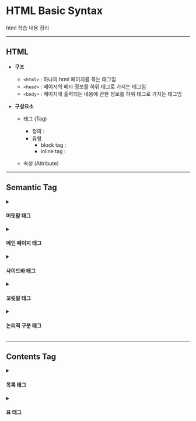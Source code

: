 # HTML Basic Syntax
html 학습 내용 정리

---

## HTML

- **구조**
  - `<html>` : 하나의 html 페이지를 묶는 태그임
  - `<head>` : 페이지의 메타 정보를 하위 태그로 가지는 태그임
  - `<body>` : 페이지에 출력되는 내용에 관한 정보를 하위 태그로 가지는 태그임

- **구성요소**
  - 태그 (Tag)
    - 정의 :
    - 유형
      - block tag :
      - inline tag : 
  
  - 속성 (Attribute)

---

## Semantic Tag

<details><summary><h4>머릿말 태그</h4></summary>

- `<header>`

</details>

<details><summary><h4>메인 페이지 태그</h4></summary>

- `<main>`

- `<section>`

- `<article>`

</details>

<details><summary><h4>사이드바 태그</h4></summary>

- `<nav>` (**NAV**igation links)

- `<aside>`

</details>

<details><summary><h4>꼬릿말 태그</h4></summary>

- `<footer>`

</details>

<details><summary><h4>논리적 구분 태그</h4></summary>

- `<p>` (**P**aragraph)
  - 기능 : 단락 구분하기
    - 주로 텍스트 문단 구분 시 사용됨
  - block tag
  - 상하여백이 자동으로 설정되어 있음

- `<div>` (**DIV**ition)
  - 기능 : 단락 구분하기
  - block tag
  - 상하여백이 설정되어 있지 않음

- `<span>`
  - 기능 : 단락 구분하기
  - inline tag
  - 상하여백이 설정되어 있지 않음

</details>

---

## Contents Tag

<details><summary><h4>목록 태그</h4></summary>

- `<ul>` (Unorderd List)
  - 기능
  - 유형 : block tag
  - 하위 태그 목록
    - <li> (**L**ist **I**tem)

- `<ol>` (**O**rdered **L**ist)
  - 기능
  - 유형 : block tag
  - 하위 태그 목록
    - <li> (**L**ist **I**tem)

- `<dl>` (**D**efinition **L**ist)
  - 기능 : 내용과 설명이 쌍을 이루는 목록을 하위 태그로 가지는 상위 태그
  - 유형 : block tag
  - 하위 태그 목록
    - `<dt>` (**D**efinition **T**ext) : 내용 기입
    - `<dd>` (**D**efinition **D**escription) : 설명 기입

</details>

<details><summary><h4>표 태그</h4></summary>

- `<table>`
  - 기능 :
  - 유형 :
  - 하위 태그 목록
    - `<th>`
    - `<td>`
    - `<tr>`

<details><summary><h4>이미지 태그</h4></summary>

- `<figure>`
  - 기능 :
  - 유형 :
  - 하위 태그 목록
    - `<img>`
    - `<figcaption>`

- `<img>`
  - 기능 :
  - 유형 : 
  - 속성 목록
    - `src`
    - `alt`

</details>

---

## ETC

<details><summary><h4>제목 태그</h4></summary>

- 폰트 크기 순으로 `<h1>`, `<h2>`, `<h3>`, `<h4>`, `<h5>`, `<h6>`이 있음

- block tag

</details>

<details><summary><h4>서식 태그</h4></summary>

- `<abbr>` (**ABBR**eviation)
  - 기능 : 축약자 입력하기  
  - 유형 : inline tag
  - 속성 목록
    - `title` : 축약자의 full name 입력

---
  
- `<blockqoute>`
  - 기능 : 인용구 설정하기
  - 유형 : block tag
  
---

- `<adress>`
  - 기능 : 오프라인 주소 입력하기
  - 유형 : block tag
  
---

- `<em>` (**EM**phasized text)
  - 기능 : 텍스트 강조하기
    - 텍스트를 기울임체로 강조함
    - `<strong>` 태그에 비해 주관적인 내용을 강조할 때 사용됨
  - 유형 : inline tag
  
---

- `<strong>`
  - 기능 : 텍스트 강조하기
    - 텍스트를 볼드체로 강조함
    - `<em>` 태그에 비해 객관적인 내용을 강조할 때 사용됨
  - 유형 : inline tag

---

- `<u>` (**U**nder bar)
  - 기능 : 텍스트 밑줄 치기
  - 유형 : inline tag
  
---

- `<br/>`
  - 기능 : 줄 바꾸기
  - 유형 : inline tag
  
---

- `<hr/>` (**H**orizontal **R**ule)
  - 기능 : 수평선 그리기
  - 유형 : block tag

</details>

<details><summary><h4>하이퍼링크 태그</h4></summary>

- `<a>` (**A**nchor)
  - 기능 : 하이퍼링크 연결하기
  - 유형 : inline tag
  - 속성 목록
    - `href` (**H**yper-text **REF**erence) : 하이퍼링크 url 설정
    - `target` : 페이지 열람 방식 설정
      - `target = "_self"` : 기존 페이지에서 하이퍼링크 주소로 이동
      - `target = "_blank"` : 새 페이지를 열어서 하이퍼링크 주소로 이동

</details>
